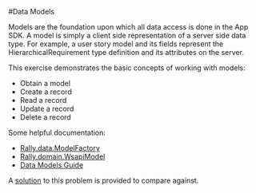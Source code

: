 #Data Models

Models are the foundation upon which all data access is done in the App SDK.
A model is simply a client side representation of a server side data type.
For example, a user story model and its fields represent the HierarchicalRequirement type definition and its attributes on the server.

This exercise demonstrates the basic concepts of working with models:

* Obtain a model
* Create a record
* Read a record
* Update a record
* Delete a record

Some helpful documentation:

* [Rally.data.ModelFactory](http://help.rallydev.com/apps/2.0/doc/#!/api/Rally.data.ModelFactory)
* [Rally.domain.WsapiModel](http://help.rallydev.com/apps/2.0/doc/#!/api/Rally.domain.WsapiModel)
* [Data Models Guide](http://help.rallydev.com/apps/2.0/doc/#!/guide/data_models)

A [solution](solution/) to this problem is provided to compare against.
